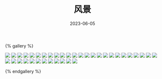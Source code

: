 ﻿---
title: 风景
date: 2023-06-05 
comments: false
---

{% gallery %}

![](/assets/images/blog_bg/1.webp)
![](/assets/images/blog_bg/2.webp)
![](/assets/images/blog_bg/3.webp)
![](/assets/images/blog_bg/4.webp)
![](/assets/images/blog_bg/5.webp)
![](/assets/images/blog_bg/6.webp)
![](/assets/images/blog_bg/7.webp)
![](/assets/images/blog_bg/8.webp)
![](/assets/images/blog_bg/9.webp)
![](/assets/images/blog_bg/10.webp)
![](/assets/images/blog_bg/11.webp)
![](/assets/images/blog_bg/12.webp)
![](/assets/images/blog_bg/13.webp)
![](/assets/images/blog_bg/14.webp)
![](/assets/images/blog_bg/15.webp)
![](/assets/images/blog_bg/16.webp)
![](/assets/images/blog_bg/17.webp)
![](/assets/images/blog_bg/18.webp)
![](/assets/images/blog_bg/19.webp)
![](/assets/images/blog_bg/20.webp)
![](/assets/images/blog_bg/21.webp)
![](/assets/images/blog_bg/22.webp)
![](/assets/images/blog_bg/23.webp)
![](/assets/images/blog_bg/24.webp)
![](/assets/images/blog_bg/25.webp)
![](/assets/images/blog_bg/26.webp)
![](/assets/images/blog_bg/27.webp)
![](/assets/images/blog_bg/28.webp)
![](/assets/images/blog_bg/29.webp)
![](/assets/images/blog_bg/30.webp)
![](/assets/images/blog_bg/31.webp)
![](/assets/images/blog_bg/32.webp)
![](/assets/images/blog_bg/33.webp)
![](/assets/images/blog_bg/34.webp)
![](/assets/images/blog_bg/35.webp)
![](/assets/images/blog_bg/36.webp)
![](/assets/images/blog_bg/37.webp)



{% endgallery %}
